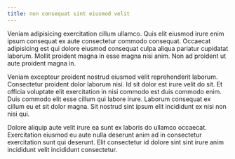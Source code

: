 ```yaml
---
title: non consequat sint eiusmod velit
---
```


Veniam adipisicing exercitation cillum ullamco. Quis elit eiusmod irure enim ipsum consequat ex aute consectetur commodo consequat. Occaecat adipisicing est qui dolore eiusmod consequat culpa aliqua pariatur cupidatat laborum. Mollit proident magna in esse magna nisi anim. Non ad proident ut aute proident magna in.

Veniam excepteur proident nostrud eiusmod velit reprehenderit laborum. Consectetur proident dolor laborum nisi. Id sit dolor est irure velit do sit. Et officia voluptate elit exercitation in nisi commodo est duis commodo enim. Duis commodo elit esse cillum qui labore irure. Laborum consequat ex cillum eu et sit dolor magna. Sit nostrud sint ipsum elit incididunt ex nisi non nisi qui.

Dolore aliquip aute velit irure ea sunt ex laboris do ullamco occaecat. Exercitation eiusmod eu aute nulla deserunt anim ad in consectetur exercitation sunt qui deserunt. Elit consectetur id dolore sint sint irure anim incididunt velit incididunt consectetur.